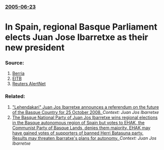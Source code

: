 ### [2005-06-23](/news/2005/06/23/index.md)

#  In Spain, regional Basque Parliament elects Juan Jose Ibarretxe as their new president 




### Source:

1. [Berria](http://www.berria.info/english/ikusi.php?id=1553)
2. [EITB](http://www.eitb24.com/noticia_en.php?id=70928)
3. [Reuters AlertNet](http://www.alertnet.org/thenews/newsdesk/L23249655.htm)

### Related:

1. [ "Lehendakari" Juan Jos Ibarretxe announces a referendum on the future of the Basque Country for 25 October 2008. ](/news/2007/09/28/lehendakari-juan-jose-ibarretxe-announces-a-referendum-on-the-future-of-the-basque-country-for-25-october-2008.md) _Context: Juan Jos Ibarretxe_
2. [ The Basque National Party of Juan Jos Ibarretxe wins regional elections in the Basque autonomous region of Spain but votes to EHAK, the Communist Party of Basque Lands, denies them majority. EHAK may have gained votes of supporters of banned Herri Batasuna party. Results may threaten Ibarratxe's plans for autonomy. ](/news/2005/04/17/the-basque-national-party-of-juan-jose-ibarretxe-wins-regional-elections-in-the-basque-autonomous-region-of-spain-but-votes-to-ehak-the-co.md) _Context: Juan Jos Ibarretxe_
